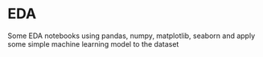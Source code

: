 # EDA
Some EDA notebooks using pandas, numpy, matplotlib, seaborn and apply some simple machine learning model to the dataset
